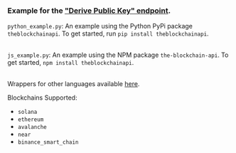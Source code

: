 ### Example for the <a href="https://docs.blockchainapi.com/#operation/derivePublicKey">"Derive Public Key" endpoint</a>.

`python_example.py`: An example using the Python PyPi package `theblockchainapi`. To get started, run `pip install theblockchainapi`.<br/><br/>

`js_example.py`: An example using the NPM package `the-blockchain-api`. To get started, `npm install theblockchainapi`.<br/><br/>

Wrappers for other languages available <a href="https://docs.blockchainapi.com/#section/SDKs-API-Wrappers">here</a>.

Blockchains Supported:
- `solana`
- `ethereum`
- `avalanche`
- `near`
- `binance_smart_chain`